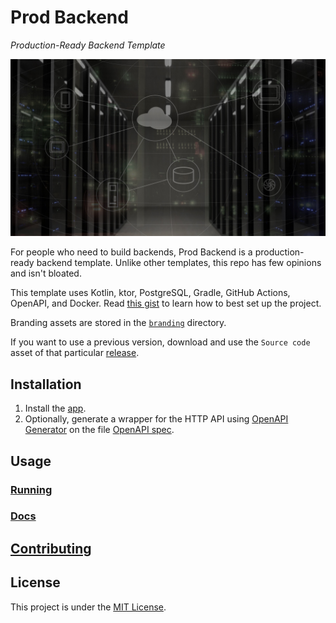 # Prod Backend

_Production-Ready Backend Template_

![Cover](branding/cover.jpg)

For people who need to build backends, Prod Backend is a production-ready backend template. Unlike other templates, this repo has few opinions and isn't bloated.

This template uses Kotlin, ktor, PostgreSQL, Gradle, GitHub Actions, OpenAPI, and Docker. Read [this gist](https://gist.github.com/neelkamath/df9198b13ac344b17938a7909cdb31f2) to learn how to best set up the project.

Branding assets are stored in the [`branding`](branding) directory.

If you want to use a previous version, download and use the `Source code` asset of that particular [release](https://github.com/neelkamath/prod-backend/releases).

## Installation

1. Install the [app](docs/install.md).
1. Optionally, generate a wrapper for the HTTP API using [OpenAPI Generator](https://openapi-generator.tech/) on the file [OpenAPI spec](docs/openapi.yaml).

## Usage

### [Running](docs/production.md)

### [Docs](https://neelkamath.github.io/prod-backend/redoc-static.html)

## [Contributing](docs/CONTRIBUTING.md)

## License

This project is under the [MIT License](LICENSE).
